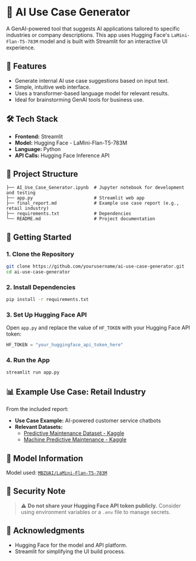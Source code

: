 # 🧠 AI Use Case Generator

A GenAI-powered tool that suggests AI applications tailored to specific industries or company descriptions. This app uses Hugging Face's `LaMini-Flan-T5-783M` model and is built with Streamlit for an interactive UI experience.

## 🚀 Features

- Generate internal AI use case suggestions based on input text.
- Simple, intuitive web interface.
- Uses a transformer-based language model for relevant results.
- Ideal for brainstorming GenAI tools for business use.

## 🛠 Tech Stack

- **Frontend:** Streamlit  
- **Model:** Hugging Face - LaMini-Flan-T5-783M  
- **Language:** Python  
- **API Calls:** Hugging Face Inference API

## 📂 Project Structure

```
├── AI_Use_Case_Generator.ipynb  # Jupyter notebook for development and testing
├── app.py                       # Streamlit web app
├── final_report.md              # Example use case report (e.g., retail industry)
├── requirements.txt             # Dependencies
└── README.md                    # Project documentation
```

## 🧪 Getting Started

### 1. Clone the Repository

```bash
git clone https://github.com/yourusername/ai-use-case-generator.git
cd ai-use-case-generator
```

### 2. Install Dependencies

```bash
pip install -r requirements.txt
```

### 3. Set Up Hugging Face API

Open `app.py` and replace the value of `HF_TOKEN` with your Hugging Face API token:

```python
HF_TOKEN = "your_huggingface_api_token_here"
```

### 4. Run the App

```bash
streamlit run app.py
```

## 📊 Example Use Case: Retail Industry

From the included report:
- **Use Case Example:** AI-powered customer service chatbots
- **Relevant Datasets:**
  - [Predictive Maintenance Dataset - Kaggle](https://www.kaggle.com/datasets/stephanmatzka/predictive-maintenance-dataset-ai4i-2020)
  - [Machine Predictive Maintenance - Kaggle](https://www.kaggle.com/datasets/shivamb/machine-predictive-maintenance-classification)

## 🤖 Model Information

Model used: [`MBZUAI/LaMini-Flan-T5-783M`](https://huggingface.co/MBZUAI/LaMini-Flan-T5-783M)

## 🔐 Security Note

> ⚠️ **Do not share your Hugging Face API token publicly.** Consider using environment variables or a `.env` file to manage secrets.

## 🙌 Acknowledgments

- Hugging Face for the model and API platform.
- Streamlit for simplifying the UI build process.
